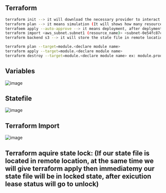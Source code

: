 ## Terraform
````sh
terraform init --> it will download the necessary provider to interact with the aws or azure cloud. (initializing modules and provider plugins)
terraform plan --> it means simulation (It will shows how many resources we are going to add, change and destroy)
terrafoem apply --auto-approve --> it means deployment, after deplyment we will get statefile.
terraform import <aws_subnet.subnet1 (resource_name)> <subnet-0e54fc87c15d19aef (resource_id)>(we will get it from aws or azure cloud) --> to recover statefile. 
terraform backend s3 --> it will store the state file in remote location (when we are doing activity on tf file that time acquiring state lock will come)

terraform plan --target=module.<declare module name>
terraform apply --target=module.<declare module name>
terraform destroy --target=module.<declare module name> ex: module.prod
````

## Variables
![image](https://user-images.githubusercontent.com/48147995/223608390-2af2c052-16c4-49a7-88e6-22c7033d6a39.png)

## Statefile
![image](https://user-images.githubusercontent.com/48147995/223608555-bfe6efd6-6fbe-436c-9f08-025f8d298cd1.png)

## Terraform Import
![image](https://user-images.githubusercontent.com/48147995/223615948-17b3bfb8-d818-4004-8d25-1e0408aab222.png)

## Terraform aquire state lock: (If our state file is located in remote location, at the same time we will give terraform apply then immediatemy our state file will be in locked state, after exicution lease status will go to unlock)

